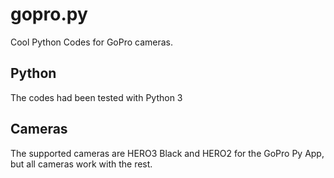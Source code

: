 gopro.py
========

Cool Python Codes for GoPro cameras.

Python
------

The codes had been tested with Python 3

Cameras
-------

The supported cameras are HERO3 Black and HERO2 for the GoPro Py App, but all cameras work with the rest.
